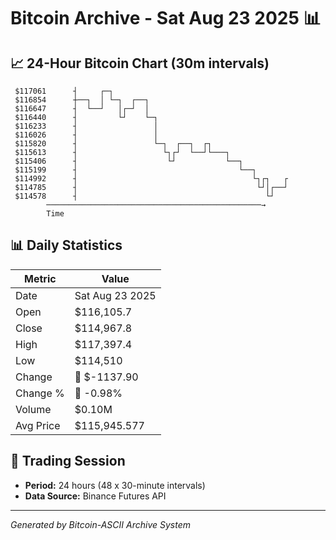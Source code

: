 # Bitcoin Archive - Sat Aug 23 2025 📊

## 📈 24-Hour Bitcoin Chart (30m intervals)

```
 $117061      ┤     ┌─┐                                        
 $116854      ┼──┐  │ └─┐  ┌──┐                                
 $116647      ┤  └──┘   │┌─┘  │                                
 $116440      ┤         └┘    └─┐                              
 $116233      ┤                 │                              
 $116026      ┤                 │                              
 $115820      ┤                 └─┐  ┌──┐  ┌┐                  
 $115613      ┤                   └┐┌┘  └──┘└───┐              
 $115406      ┤                    └┘           └──┐           
 $115199      ┤                                    └──┐        
 $114992      ┤                                       └┐┌┐   ┌ 
 $114785      ┤                                        └┘│┌──┘ 
 $114578      ┤                                          └┘    
        ────────────────────────────────────────────────→
        Time
```

## 📊 Daily Statistics

| Metric | Value |
|--------|-------|
| Date | Sat Aug 23 2025 |
| Open | $116,105.7 |
| Close | $114,967.8 |
| High | $117,397.4 |
| Low | $114,510 |
| Change | 🔴 $-1137.90 |
| Change % | 🔴 -0.98% |
| Volume | $0.10M |
| Avg Price | $115,945.577 |

## 📅 Trading Session

- **Period:** 24 hours (48 x 30-minute intervals)
- **Data Source:** Binance Futures API

---
*Generated by Bitcoin-ASCII Archive System*
